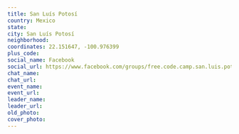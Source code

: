 ```yaml
---
title: San Luís Potosí
country: Mexico
state: 
city: San Luís Potosí
neighborhood: 
coordinates: 22.151647, -100.976399
plus_code:
social_name: Facebook
social_url: https://www.facebook.com/groups/free.code.camp.san.luis.potosi
chat_name:
chat_url:
event_name:
event_url:
leader_name:
leader_url:
old_photo: 
cover_photo:
---
```

